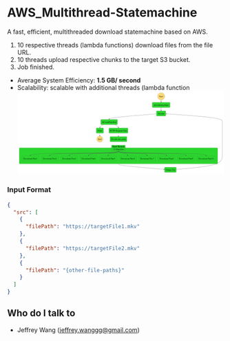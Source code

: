 # AWS_Multithread-Statemachine
A fast, efficient, multithreaded download statemachine based on AWS.
1. 10 respective threads (lambda functions) download files from the file URL.
2. 10 threads upload respective chunks to the target S3 bucket.
3. Job finished.
* Average System Efficiency: **1.5 GB/ second**
* Scalability: scalable with additional threads (lambda function
![statemachine_graph.png](src/statemachine_graph.png)
### Input Format
```json
{
  "src": [
    {
      "filePath": "https://targetFile1.mkv"
    },
    {
      "filePath": "https://targetFile2.mkv"
    },
    {
      "filePath": "{other-file-paths}"
    }
  ]
}
```
## Who do I talk to <a name = "author"></a>
- Jeffrey Wang (jeffrey.wanggg@gmail.com)

